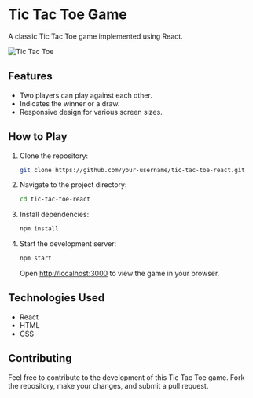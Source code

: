 # Tic Tac Toe Game

A classic Tic Tac Toe game implemented using React.

![Tic Tac Toe](screenshot.png)

## Features

- Two players can play against each other.
- Indicates the winner or a draw.
- Responsive design for various screen sizes.

## How to Play

1. Clone the repository:

   ```bash
   git clone https://github.com/your-username/tic-tac-toe-react.git
   ```

2. Navigate to the project directory:

   ```bash
   cd tic-tac-toe-react
   ```

3. Install dependencies:

   ```bash
   npm install
   ```

4. Start the development server:

   ```bash
   npm start
   ```

   Open [http://localhost:3000](http://localhost:3000) to view the game in your browser.

## Technologies Used

- React
- HTML
- CSS

## Contributing

Feel free to contribute to the development of this Tic Tac Toe game. Fork the repository, make your changes, and submit a pull request.